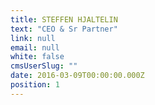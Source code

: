 ```yaml
---
title: STEFFEN HJALTELIN
text: "CEO & Sr Partner"
link: null
email: null
white: false
cmsUserSlug: ""
date: 2016-03-09T00:00:00.000Z
position: 1
---
```


